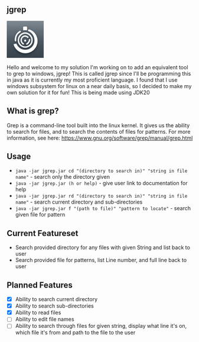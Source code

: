 ## jgrep
<img src='https://github.com/allylavanda/jgrep/blob/main/img/icon.jpg' width='100'>

Hello and welcome to my solution I'm working on to add an equivalent tool to grep to windows, jgrep! This is called jgrep since I'll be programming this in java as it is currently my most proficient language. I found that I use windows subsystem for linux on a near daily basis, so I decided to make my own solution for it for fun! This is being made using JDK20
## What is grep?
Grep is a command-line tool built into the linux kernel. It gives us the ability to search for files, and to search the contents of files for patterns.
For more information, see here: https://www.gnu.org/software/grep/manual/grep.html


## Usage
- `java -jar jgrep.jar cd "(directory to search in)" "string in file name"` - search only the directory given
- `java -jar jgrep.jar (h or help)` - give user link to documentation for help
- `java -jar jgrep.jar rd "(directory to search in)" "string in file name"` - search current directory and sub-directories
- `java -jar jgrep.jar f "(path to file)" "pattern to locate"` - search given file for pattern

## Current Featureset
- Search provided directory for any files with given String and list back to user
- Search provided file for patterns, list Line number, and full line back to user

## Planned Features
- [x] Ability to search current directory
- [x] Ability to search sub-directories
- [x] Ability to read files
- [ ] Ability to edit file names
- [ ] Ability to search through files for given string, display what line it's on, which file it's from and path to the file to the user
